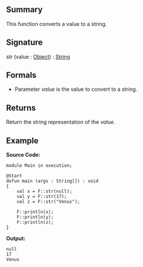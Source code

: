 ## Summary

This function converts a value to a string.

## Signature

str (value : [Object](https://docs.oracle.com/javase/7/docs/api/java/lang/Object.html)) : [String](https://docs.oracle.com/javase/7/docs/api/java/lang/String.html)

## Formals

+ Parameter <i>value</i> is the value to convert to a string.

## Returns

Return the string representation of the <i>value</i>.

## Example

**Source Code:**

```plain
module Main in execution;

@Start
defun main (args : String[]) : void
{
    val x = F::str(null);
    val y = F::str(17);
    val z = F::str("Venus");

    F::println(x);
    F::println(y);
    F::println(z);
}
```

**Output:**

```plain
null
17
Venus
```

